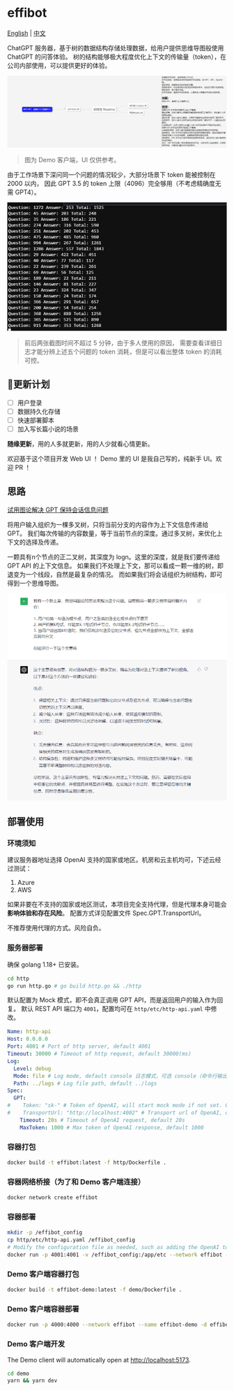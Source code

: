 # effibot

[English](./README.md) | [中文](./README_CN.md)

ChatGPT 服务器，基于树的数据结构存储处理数据，给用户提供思维导图般使用 ChatGPT 的问答体验。
树的结构能够极大程度优化上下文的传输量（token），在公司内部使用，可以提供更好的体验。

![Demo](docs/demo.png)

> 图为 Demo 客户端，UI 仅供参考。  

由于工作场景下深问同一个问题的情况较少，大部分场景下 token 能被控制在 2000 以内，
因此 GPT 3.5 的 token 上限（4096）完全够用（不考虑精确度无需 GPT4）。

![Data](docs/data.png)

> 前后两张截图时间不超过 5 分钟，由于多人使用的原因，
需要查看详细日志才能分辨上述五个问题的 token 消耗，但是可以看出整体 token 的消耗可控。

## 📢更新计划

- [ ] 用户登录
- [ ] 数据持久化存储
- [ ] 快速部署脚本
- [ ] 加入写长篇小说的场景

**随缘更新**，用的人多就更新，用的人少就看心情更新。

欢迎基于这个项目开发 Web UI ！ Demo 里的 UI 是我自己写的，纯新手 UI。欢迎 PR ！

## 思路

[试用图论解决 GPT 保持会话信息问题](https://articles.zsxq.com/id_1u9cc8gccg78.html)  

将用户输入组织为一棵多叉树，只将当前分支的内容作为上下文信息传递给 GPT。
我们每次传输的内容数量，等于当前节点的深度。通过多叉树，来优化上下文的选择及传递。

一颗具有n个节点的正二叉树，其深度为 logn。这里的深度，就是我们要传递给 GPT API 的上下文信息。
如果我们不处理上下文，那可以看成一颗一维的树，即退变为一个线段，自然是最复杂的情况。
而如果我们将会话组织为树结构，即可得到一个思维导图。

![Knowledge](docs/knowledge.png)

## 部署使用

### 环境须知
建议服务器地址选择 OpenAI 支持的国家或地区。机房和云主机均可，下述云经过测试：
1. Azure
2. AWS

如果非要在不支持的国家或地区测试，本项目完全支持代理，但是代理本身可能会**影响体验和存在风险**。
配置方式详见配置文件 Spec.GPT.TransportUrl。  

不推荐使用代理的方式。风险自负。

### 服务器部署

确保 golang 1.18+ 已安装。

```bash
cd http
go run http.go # go build http.go && ./http
```

默认配置为 Mock 模式，即不会真正调用 GPT API，而是返回用户的输入作为回复。
默认 REST API 端口为 `4001`，配置均可在 `http/etc/http-api.yaml` 中修改。

```yaml
Name: http-api
Host: 0.0.0.0
Port: 4001 # Port of http server, default 4001
Timeout: 30000 # Timeout of http request, default 30000(ms)
Log:
  Level: debug
  Mode: file # Log mode, default console 日志模式，可选 console（命令行输出） 或 file
  Path: ../logs # Log file path, default ../logs
Spec:
  GPT:
#    Token: "sk-" # Token of OpenAI, will start mock mode if not set. OpenAI 密钥，如果不设置则启用 mock 模式
#    TransportUrl: "http://localhost:4002" # Transport url of OpenAI, default "http://localhost:4002 代理地址，如果不设置则不启用代理
    Timeout: 20s # Timeout of OpenAI request, default 20s
    MaxToken: 1000 # Max token of OpenAI response, default 1000
```

### 容器打包

```bash
docker build -t effibot:latest -f http/Dockerfile .
```

### 容器网络桥接（为了和 Demo 客户端连接）

```bash
docker network create effibot
```

### 容器部署

```bash
mkdir -p /effibot_config
cp http/etc/http-api.yaml /effibot_config
# Modify the configuration file as needed, such as adding the OpenAI token and change the log mode to console
docker run -p 4001:4001 -v /effibot_config:/app/etc --network effibot --name effibot -d effibot:latest
```

### Demo 客户端容器打包

```bash
docker build -t effibot-demo:latest -f demo/Dockerfile .
```

### Demo 客户端容器部署

```bash
docker run -p 4000:4000 --network effibot --name effibot-demo -d effibot-demo:latest
```

### Demo 客户端开发

The Demo client will automatically open at [http://localhost:5173](http://localhost:5173).

```bash
cd demo
yarn && yarn dev
```